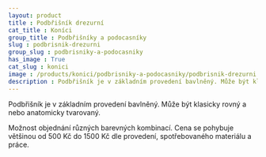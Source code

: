 ```yaml
---
layout: product
title : Podbřišník drezurní
cat_title : Koníci
group_title : Podbřišníky a podocasníky
slug : podbrisnik-drezurni
group_slug : podbrisniky-a-podocasniky
has_image : True
cat_slug : konici
image : /products/konici/podbrisniky-a-podocasniky/podbrisnik-drezurni.jpg
description : Podbřišník je v základním provedení bavlněný. Může být klasicky rovný a nebo anatomicky tvarovaný. 
---
```


Podbřišník je v základním provedení bavlněný. 
Může být klasicky rovný a nebo anatomicky tvarovaný. 

Možnost objednání různých barevných kombinací.
Cena se pohybuje většinou od 500&nbsp;Kč do 1500&nbsp;Kč dle provedení,
spotřebovaného materiálu a práce.

